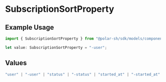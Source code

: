 # SubscriptionSortProperty

## Example Usage

```typescript
import { SubscriptionSortProperty } from "@polar-sh/sdk/models/components";

let value: SubscriptionSortProperty = "-user";
```

## Values

```typescript
"user" | "-user" | "status" | "-status" | "started_at" | "-started_at" | "current_period_end" | "-current_period_end" | "amount" | "-amount" | "product" | "-product"
```
